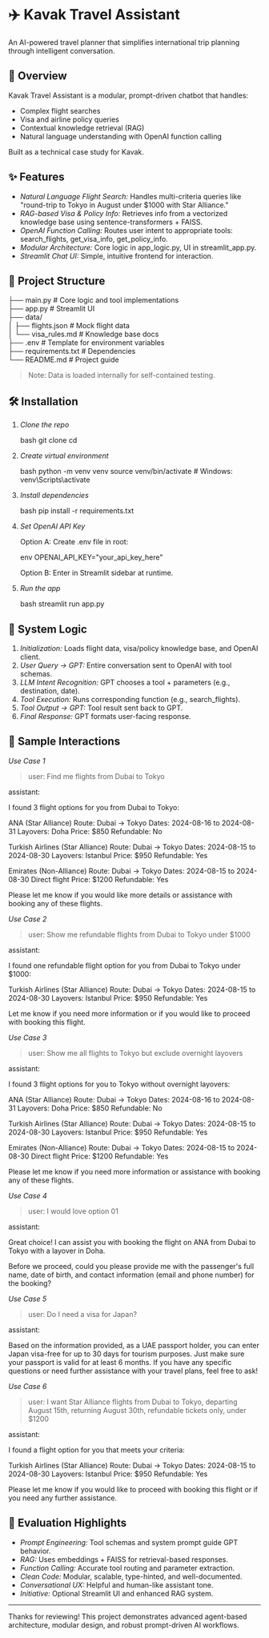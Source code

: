 # ✈️ Kavak Travel Assistant

An AI-powered travel planner that simplifies international trip planning through intelligent conversation.

## 🚀 Overview

Kavak Travel Assistant is a modular, prompt-driven chatbot that handles:

* Complex flight searches
* Visa and airline policy queries
* Contextual knowledge retrieval (RAG)
* Natural language understanding with OpenAI function calling

Built as a technical case study for Kavak.

## ✨ Features

* *Natural Language Flight Search:* Handles multi-criteria queries like "round-trip to Tokyo in August under \$1000 with Star Alliance."
* *RAG-based Visa & Policy Info:* Retrieves info from a vectorized knowledge base using sentence-transformers + FAISS.
* *OpenAI Function Calling:* Routes user intent to appropriate tools: search_flights, get_visa_info, get_policy_info.
* *Modular Architecture:* Core logic in app_logic.py, UI in streamlit_app.py.
* *Streamlit Chat UI:* Simple, intuitive frontend for interaction.

## 🦾 Project Structure


├── main.py          # Core logic and tool implementations<br>
├── app.py           # Streamlit UI<br>
├── data/<br>
│   ├── flights.json      # Mock flight data<br>
│   └── visa_rules.md     # Knowledge base docs<br>
├── .env                 # Template for environment variables<br>
├── requirements.txt      # Dependencies<br>
└── README.md             # Project guide<br>


> Note: Data is loaded internally for self-contained testing.

## 🛠️ Installation

1. *Clone the repo*

   bash
   git clone <repo-url>
   cd <repo-name>
   

2. *Create virtual environment*

   bash
   python -m venv venv
   source venv/bin/activate  # Windows: venv\Scripts\activate
   

3. *Install dependencies*

   bash
   pip install -r requirements.txt
   

4. *Set OpenAI API Key*

   Option A: Create .env file in root:

   env
   OPENAI_API_KEY="your_api_key_here"
   

   Option B: Enter in Streamlit sidebar at runtime.

5. *Run the app*

   bash
   streamlit run app.py
   

## 🧠 System Logic

1. *Initialization:* Loads flight data, visa/policy knowledge base, and OpenAI client.
2. *User Query → GPT:* Entire conversation sent to OpenAI with tool schemas.
3. *LLM Intent Recognition:* GPT chooses a tool + parameters (e.g., destination, date).
4. *Tool Execution:* Runs corresponding function (e.g., search\_flights).
5. *Tool Output → GPT:* Tool result sent back to GPT.
6. *Final Response:* GPT formats user-facing response.

## 🧪 Sample Interactions

*Use Case 1*

> user: Find me flights from Dubai to Tokyo

assistant:

I found 3 flight options for you from Dubai to Tokyo:


ANA (Star Alliance)
    Route: Dubai → Tokyo
    Dates: 2024-08-16 to 2024-08-31
    Layovers: Doha
    Price: $850
    Refundable: No

Turkish Airlines (Star Alliance)
    Route: Dubai → Tokyo
    Dates: 2024-08-15 to 2024-08-30
    Layovers: Istanbul
    Price: $950
    Refundable: Yes

Emirates (Non-Alliance)
    Route: Dubai → Tokyo
    Dates: 2024-08-15 to 2024-08-30
    Direct flight
    Price: $1200
    Refundable: Yes


Please let me know if you would like more details or assistance with booking any of these flights.

*Use Case 2*

> user: Show me refundable flights from Dubai to Tokyo under \$1000

assistant:

I found one refundable flight option for you from Dubai to Tokyo under \$1000:


Turkish Airlines (Star Alliance)
    Route: Dubai → Tokyo
    Dates: 2024-08-15 to 2024-08-30
    Layovers: Istanbul
    Price: $950
    Refundable: Yes


Let me know if you need more information or if you would like to proceed with booking this flight.

*Use Case 3*

> user: Show me all flights to Tokyo but exclude overnight layovers

assistant:

I found 3 flight options for you to Tokyo without overnight layovers:


ANA (Star Alliance)
    Route: Dubai → Tokyo
    Dates: 2024-08-16 to 2024-08-31
    Layovers: Doha
    Price: $850
    Refundable: No

Turkish Airlines (Star Alliance)
    Route: Dubai → Tokyo
    Dates: 2024-08-15 to 2024-08-30
    Layovers: Istanbul
    Price: $950
    Refundable: Yes

Emirates (Non-Alliance)
    Route: Dubai → Tokyo
    Dates: 2024-08-15 to 2024-08-30
    Direct flight
    Price: $1200
    Refundable: Yes


Please let me know if you need more information or assistance with booking any of these flights.

*Use Case 4*

> user: I would love option 01

assistant:

Great choice! I can assist you with booking the flight on ANA from Dubai to Tokyo with a layover in Doha.

Before we proceed, could you please provide me with the passenger's full name, date of birth, and contact information (email and phone number) for the booking?

*Use Case 5*

> user: Do I need a visa for Japan?

assistant:

Based on the information provided, as a UAE passport holder, you can enter Japan visa-free for up to 30 days for tourism purposes. Just make sure your passport is valid for at least 6 months. If you have any specific questions or need further assistance with your travel plans, feel free to ask!

*Use Case 6*

> user: I want Star Alliance flights from Dubai to Tokyo, departing August 15th, returning August 30th, refundable tickets only, under \$1200

assistant:

I found a flight option for you that meets your criteria:


Turkish Airlines (Star Alliance)
    Route: Dubai → Tokyo
    Dates: 2024-08-15 to 2024-08-30
    Layovers: Istanbul
    Price: $950
    Refundable: Yes


Please let me know if you would like to proceed with booking this flight or if you need any further assistance.

## 🧹 Evaluation Highlights

* *Prompt Engineering:* Tool schemas and system prompt guide GPT behavior.
* *RAG:* Uses embeddings + FAISS for retrieval-based responses.
* *Function Calling:* Accurate tool routing and parameter extraction.
* *Clean Code:* Modular, scalable, type-hinted, and well-documented.
* *Conversational UX:* Helpful and human-like assistant tone.
* *Initiative:* Optional Streamlit UI and enhanced RAG system.

---

Thanks for reviewing! This project demonstrates advanced agent-based architecture, modular design, and robust prompt-driven AI workflows.